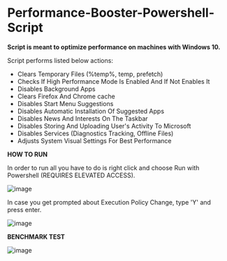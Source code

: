 # Performance-Booster-Powershell-Script

**Script is meant to optimize performance on machines with Windows 10.**

Script performs listed below actions:

- Clears Temporary Files (%temp%, temp, prefetch)
- Checks If High Performance Mode Is Enabled And If Not Enables It
- Disables Background Apps
- Clears Firefox And Chrome cache
- Disables Start Menu Suggestions
- Disables Automatic Installation Of Suggested Apps
- Disables News And Interests On The Taskbar
- Disables Storing And Uploading User's Activity To Microsoft
- Disables Services (Diagnostics Tracking, Offline Files)
- Adjusts System Visual Settings For Best Performance


**HOW TO RUN**

In order to run all you have to do is right click and choose Run with Powershell (REQUIRES ELEVATED ACCESS).

![image](https://github.com/dapnii/Performance-Booster-Powershell-Script/assets/116521500/1f21981e-ab81-4ee6-8b4e-e92e6bac27a0)


In case you get prompted about Execution Policy Change, type 'Y' and press enter.

![image](https://github.com/dapnii/Performance-Booster-Powershell-Script/assets/116521500/83143b2e-6659-474d-b26e-fdb912a5584b)




**BENCHMARK TEST**

![image](https://github.com/dapnii/Performance-Booster-Powershell-Script/assets/116521500/e14a1707-7dd3-4480-9e23-26974e1f0c1a)












